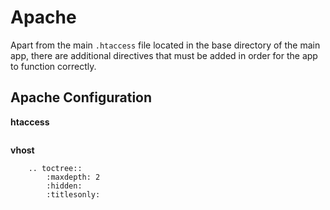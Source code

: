 # Apache

Apart from the main `.htaccess` file located in the base directory of the main app, there are additional directives that must be added in order for the app to function correctly. 

## Apache Configuration

**htaccess**

```

```

**vhost**

```eval_rst
    .. toctree::
        :maxdepth: 2
        :hidden:
        :titlesonly:
```
